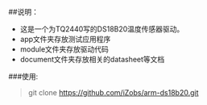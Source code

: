 ##说明：
- 这是一个为TQ2440写的DS18B20温度传感器驱动。
- app文件夹存放测试应用程序
- module文件夹存放驱动代码
- document文件夹存放相关的datasheet等文档

###使用:

> git clone https://github.com/iZobs/arm-ds18b20.git 


